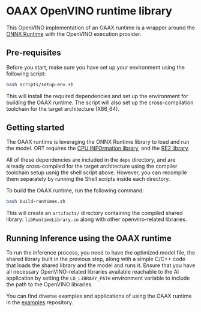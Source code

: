 # OAAX OpenVINO runtime library

This OpenVINO implementation of an OAAX runtime is a wrapper around the [ONNX Runtime](https://github.com/microsoft/onnxruntime) with the OpenVINO execution provider.

## Pre-requisites

Before you start, make sure you have set up your environment using the following script:

```bash
bash scripts/setup-env.sh
```

This will install the required dependencies and set up the environment for building the OAAX runtime.
The script will also set up the cross-compilation toolchain for the target architecture (X86_64).

## Getting started

The OAAX runtime is leveraging the ONNX Runtime library to load and run the model. ORT requires
the [CPU INFOrmation library](https://github.com/pytorch/cpuinfo), and the [RE2 library](https://github.com/google/re2).

All of these dependencies are included in the `deps` directory, and are already cross-compiled for the target
architecture using the compiler toolchain setup usnig the shell script above.
However, you can recompile them separately by running the Shell scripts inside each directory.

To build the OAAX runtime, run the following command:

```bash
bash build-runtimes.sh
```

This will create an `artifacts/` directory containing the compiled shared library: `libRuntimeLibrary.so` along with other openvino-related libraries.

## Running Inference using the OAAX runtime

To run the inference process, you need to have the optimized model file, the shared library built in the previous step, along with a simple C/C++ code that loads the shared library and the model and runs it. Ensure that you have all necessary OpenVINO-related libraries available reachable to the AI application by setting the `LD_LIBRARY_PATH` environment variable to include the path to the OpenVINO libraries.

You can find diverse examples and applications of using the OAAX runtime in the
[examples](https://github.com/oaax-standard/examples) repository.
